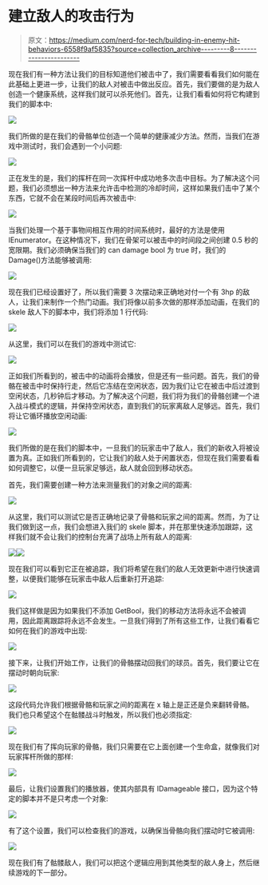 # 建立敌人的攻击行为

> 原文：<https://medium.com/nerd-for-tech/building-in-enemy-hit-behaviors-6558f9af5835?source=collection_archive---------8----------------------->

现在我们有一种方法让我们的目标知道他们被击中了，我们需要看看我们如何能在此基础上更进一步，让我们的敌人对被击中做出反应。首先，我们要做的是为敌人创造一个健康系统，这样我们就可以杀死他们。首先，让我们看看如何将它构建到我们的脚本中:

![](img/fe6eff908a9de017e7a0fc707665be2f.png)

我们所做的是在我们的骨骼单位创造一个简单的健康减少方法。然而，当我们在游戏中测试时，我们会遇到一个小问题:

![](img/9893ce035d794ab41fed4f3cc2ca2af1.png)

正在发生的是，我们的挥杆在同一次挥杆中成功地多次击中目标。为了解决这个问题，我们必须想出一种方法来允许击中检测的冷却时间，这样如果我们击中了某个东西，它就不会在某段时间后再次被击中:

![](img/b1a15bf4c5af2e3d362340d1fca9aef2.png)

当我们处理一个基于事物间相互作用的时间系统时，最好的方法是使用 IEnumerator。在这种情况下，我们在骨架可以被击中的时间段之间创建 0.5 秒的宽限期。我们必须确保当我们的 can damage bool 为 true 时，我们的 Damage()方法能够被调用:

![](img/5ef708257aecbfa4a5363b200070699b.png)

现在我们已经设置好了，所以我们需要 3 次摆动来正确地对付一个有 3hp 的敌人，让我们来制作一个热门动画。我们将像以前多次做的那样添加动画，在我们的 skele 敌人下的脚本中，我们将添加 1 行代码:

![](img/3949deead1e51d09859d5947e29b9bcb.png)

从这里，我们可以在我们的游戏中测试它:

![](img/a362df229e36f3143f1b82a2550834a0.png)

正如我们所看到的，被击中的动画将会播放，但是还有一些问题。首先，我们的骨骼在被击中时保持行走，然后它冻结在空闲状态，因为我们让它在被击中后过渡到空闲状态，几秒钟后才移动。为了解决这个问题，我们将为我们的骨骼创建一个进入战斗模式的逻辑，并保持空闲状态，直到我们的玩家离敌人足够远。首先，我们将让它循环播放空闲动画:

![](img/48932178b48e317e85d4c80f0b4cc61e.png)

我们所做的是在我们的脚本中，一旦我们的玩家击中了敌人，我们的新收入将被设置为真。正如我们所看到的，它让我们的敌人处于闲置状态，但现在我们需要看看如何调整它，以便一旦玩家足够远，敌人就会回到移动状态。

首先，我们需要创建一种方法来测量我们的对象之间的距离:

![](img/44236b846849ed903fc4c1279d097c5b.png)

从这里，我们可以测试它是否正确地记录了骨骼和玩家之间的距离。然而，为了让我们做到这一点，我们会想进入我们的 skele 脚本，并在那里快速添加跟踪，这样我们就不会让我们的控制台充满了战场上所有敌人的距离:

![](img/e405806fef330404883f59fdc388c2a8.png)![](img/3e1175ed8ca163cc0e375579b74c111a.png)

现在我们可以看到它正在被追踪，我们将希望在我们的敌人无效更新中进行快速调整，以便我们能够在玩家击中敌人后重新打开追踪:

![](img/0dbfd843a39031e6e08d052d5401ff95.png)

我们这样做是因为如果我们不添加 GetBool，我们的移动方法将永远不会被调用，因此距离跟踪将永远不会发生。一旦我们得到了所有这些工作，让我们看看它如何在我们的游戏中出现:

![](img/f10e71df81926a28f54252c142cb087e.png)

接下来，让我们开始工作，让我们的骨骼摆动回我们的球员。首先，我们要让它在摆动时朝向玩家:

![](img/0f61aff4021ffbe0567a8e955643796a.png)

这段代码允许我们根据骨骼和玩家之间的距离在 x 轴上是正还是负来翻转骨骼。我们也只希望这个在骷髅战斗时触发，所以我们也必须指定:

![](img/4efbbd868fabf3677f1620ddb1258c47.png)

现在我们有了挥向玩家的骨骼，我们只需要在它上面创建一个生命盒，就像我们对玩家挥杆所做的那样:

![](img/6d7146b3f18dc7020463ad6461fa9388.png)

最后，让我们设置我们的播放器，使其内部具有 IDamageable 接口，因为这个特定的脚本并不是只考虑一个对象:

![](img/104446d3677a0337796ab0dd88f684f9.png)

有了这个设置，我们可以检查我们的游戏，以确保当骨骼向我们摆动时它被调用:

![](img/9389ea6fa0a9fb02282eb361520237fc.png)

现在我们有了骷髅敌人，我们可以把这个逻辑应用到其他类型的敌人身上，然后继续游戏的下一部分。